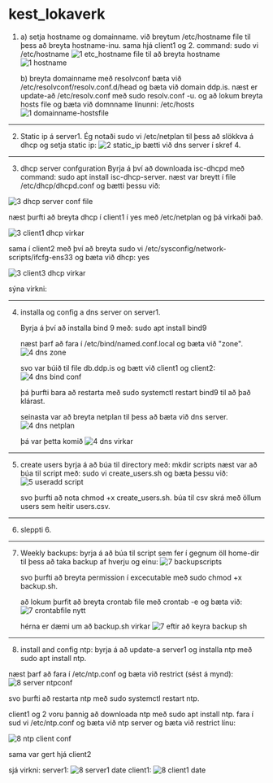 # kest_lokaverk

1. a) setja hostname og domainname. við breytum /etc/hostname file til þess að breyta hostname-inu. sama hjá client1 og 2.
  command: sudo vi /etc/hostname
![1  etc_hostname file til að breyta hostname](https://github.com/hroihrolfs/kest_lokaverk/assets/89214090/919ae632-2eda-4dd4-b0b6-6a12033177e3)
![1 hostname](https://github.com/hroihrolfs/kest_lokaverk/assets/89214090/ed40626c-3f73-488f-ab38-d5a0f9044b69)

   b) breyta domainname með resolvconf bæta við /etc/resolvconf/resolv.conf.d/head og bæta við domain ddp.is.
   næst er update-að /etc/resolv.conf með sudo resolv.conf -u.
   og að lokum breyta hosts file og bæta við domnname línunni:
   /etc/hosts
   ![1 domainname-hostsfile](https://github.com/hroihrolfs/kest_lokaverk/assets/89214090/a8354ca7-0804-40b5-a3c9-501db8bd43af)


-- -------------------------
2. Static ip á server1. Ég notaði sudo vi /etc/netplan til þess að slökkva á dhcp og setja static ip:
![2 static_ip](https://github.com/hroihrolfs/kest_lokaverk/assets/89214090/5008f979-9d87-4804-b561-e6d4b4ce1dad)
bætti við dns server í skref 4.

-- -------------------------

3. dhcp server confguration
   Byrja á því að downloada isc-dhcpd með command: sudo apt install isc-dhcp-server.
   næst var breytt í file /etc/dhcp/dhcpd.conf og bætti þessu við:
   
![3  dhcp server conf file](https://github.com/hroihrolfs/kest_lokaverk/assets/89214090/3bcd07f9-b4fc-4533-8d4b-310a72445702)

næst þurfti að breyta dhcp í client1 í yes með /etc/netplan og þá virkaði það.

![3 client1 dhcp virkar](https://github.com/hroihrolfs/kest_lokaverk/assets/89214090/cae8e5c6-78a5-4846-b341-e1376ee76192)

sama í client2 með því að breyta sudo vi /etc/sysconfig/network-scripts/ifcfg-ens33 og bæta við dhcp: yes

![3 client3 dhcp virkar](https://github.com/hroihrolfs/kest_lokaverk/assets/89214090/eae173a3-0072-41e4-a736-dc27e5a053f1)

sýna virkni:


-- -------------------------

4. installa og config a dns server on server1.

   Byrja á því að installa bind 9 með: sudo apt install bind9

   næst þarf að fara í /etc/bind/named.conf.local og bæta við "zone".
   ![4  dns zone ](https://github.com/hroihrolfs/kest_lokaverk/assets/89214090/fa03e28a-8a47-49ac-9604-f8dc21a12eed)

   svo var búið til file db.ddp.is og bætt við client1 og client2:
   ![4  dns bind conf](https://github.com/hroihrolfs/kest_lokaverk/assets/89214090/247ae06e-573c-462e-8a20-b2756e894801)

   þá þurfti bara að restarta með sudo systemctl restart bind9 til að það klárast.

   seinasta var að breyta netplan til þess að bæta við dns server.
   ![4  dns netplan](https://github.com/hroihrolfs/kest_lokaverk/assets/89214090/065a659c-0c3d-40c9-b44e-122f02720b91)

   þá var þetta komið
   ![4  dns virkar](https://github.com/hroihrolfs/kest_lokaverk/assets/89214090/c7a5a420-41c1-4c4a-9827-6e65b20607f1)

-- -------------------------

5. create users byrja á að búa til directory með: mkdir scripts
   næst var að búa til script með: sudo vi create_users.sh og bæta þessu við:
   ![5  useradd script](https://github.com/hroihrolfs/kest_lokaverk/assets/89214090/ea9be938-0b28-4fa6-84bc-b96333bce58e)

   svo þurfti að nota chmod +x create_users.sh.
   búa til csv skrá með öllum users sem heitir users.csv.

-- -------------------------

6. sleppti 6.

-- -------------------------

7. Weekly backups: byrja á að búa til script sem fer í gegnum öll home-dir til þess að taka backup af hverju og einu:
   ![7 backupscripts](https://github.com/hroihrolfs/kest_lokaverk/assets/89214090/30039e73-5ba9-429b-a23b-b7fe73bcdbc8)

   svo þurfti að breyta permission í excecutable með sudo chmod +x backup.sh.

   að lokum þurfit að breyta crontab file með crontab -e og bæta við:
   ![7 crontabfile nytt](https://github.com/hroihrolfs/kest_lokaverk/assets/89214090/43072d63-8701-40fe-acc3-4127e6ae5863)


   hérna er dæmi um að backup.sh virkar
   ![7  eftir að keyra backup sh](https://github.com/hroihrolfs/kest_lokaverk/assets/89214090/e6fb27cb-92b2-4d26-b861-94204dd6c5d3)

-- -----------------------------

8. install and config ntp: byrja á að update-a server1 og installa ntp með sudo apt install ntp.

  næst þarf að fara í /etc/ntp.conf og bæta við restrict (sést á mynd): 
  ![8  server ntpconf](https://github.com/hroihrolfs/kest_lokaverk/assets/89214090/90a9effa-86ef-4926-a409-52c03f3ca580)

  svo þurfti að restarta ntp með sudo systemctl restart ntp.

  client1 og 2 voru þannig að downloada ntp með sudo apt install ntp.
  fara í sud vi /etc/ntp.conf og bæta við ntp server og bæta við restrict línu: 
  
  ![8 ntp client conf](https://github.com/hroihrolfs/kest_lokaverk/assets/89214090/ba0fa313-8725-47b7-84f3-c25bfbf3dd90)

  sama var gert hjá client2

  sjá virkni:
  server1:
  ![8  server1 date](https://github.com/hroihrolfs/kest_lokaverk/assets/89214090/6a4b6da4-9582-470e-bdb6-e5f6089da661)
  client1:
  ![8  client1 date](https://github.com/hroihrolfs/kest_lokaverk/assets/89214090/dfc849c0-44d2-4cc4-96e6-45d2b6310546)






